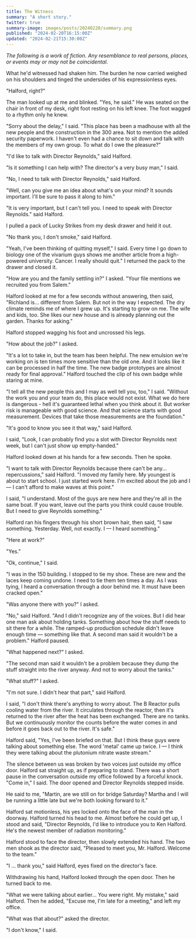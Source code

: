 ```yaml
---
title: The Witness
summary: "A short story."
twitter: true
summary-image: images/posts/20240220/summary.png
published: "2024-02-20T16:15:00Z"
updated: "2024-02-21T15:30:00Z"
---
```


*The following is a work of fiction. Any resemblance to real persons, places, or events may or may not be coincidental.*

What he'd witnessed had shaken him. The burden he now carried weighed on his shoulders and tinged the undersides of his expressionless eyes.

"Halford, right?"

The man looked up at me and blinked. "Yes, he said." He was seated on the chair in front of my desk, right foot resting on his left knee. The foot wagged to a rhythm only he knew.

"Sorry about the delay," I said. "This place has been a madhouse with all the new people and the construction in the 300 area. Not to mention the added security paperwork. I haven't even had a chance to sit down and talk with the members of my own group. To what do I owe the pleasure?"

"I'd like to talk with Director Reynolds," said Halford.

"Is it something I can help with? The director's a very busy man," I said.

"No, I need to talk with Director Reynolds," said Halford.

"Well, can you give me an idea about what's on your mind? It sounds important. I'll be sure to pass it along to him."

"It is very important, but I can't tell you. I need to speak with Director Reynolds." said Halford.

I pulled a pack of Lucky Strikes from my desk drawer and held it out.

"No thank you, I don't smoke," said Halford.

"Yeah, I've been thinking of quitting myself," I said. Every time I go down to biology one of the vivarium guys shows me another article from a high-powered university. Cancer. I really should quit." I returned the pack to the drawer and closed it.

"How are you and the family settling in?" I asked. "Your file mentions we recruited you from Salem."

Halford looked at me for a few seconds without answering, then said, "Richland is... different from Salem. But not in the way I expected. The dry climate reminds me of where I grew up. It's starting to grow on me. The wife and kids, too. She likes our new house and is already planning out the garden. Thanks for asking."

Halford stopped wagging his foot and uncrossed his legs.

"How about the job?" I asked.

"It's a lot to take in, but the team has been helpful. The new emulsion we're working on is ten times more sensitive than the old one. And it looks like it can be processed in half the time. The new badge prototypes are almost ready for final approval." Halford touched the clip of his own badge while staring at mine.

"I tell all the new people this and I may as well tell you, too," I said. "Without the work you and your team do, this place would not exist. What we do here is dangerous - hell it's guaranteed lethal when you think about it. But worker risk is manageable with good science. And that science starts with good measurement. Devices that take those measurements are the foundation."

"It's good to know you see it that way," said Halford.

I said, "Look, I can probably find you a slot with Director Reynolds next week, but I can't just show up empty-handed."

Halford looked down at his hands for a few seconds. Then he spoke.

"I want to talk with Director Reynolds because there can't be any... repercussions," said Halford. "I moved my family here. My youngest is about to start school. I just started work here. I'm excited about the job and I &mdash; I can't afford to make waves at this point."

I said, "I understand. Most of the guys are new here and they're all in the same boat. If you want, leave out the parts you think could cause trouble. But I need to give Reynolds something."

Halford ran his fingers through his short brown hair, then said, "I saw something. Yesterday. Well, not exactly. I &mdash; I heard something."

"Here at work?"

"Yes."

"Ok, continue," I said.

"I was in the 150 building. I stopped to tie my shoe. These are new and the laces keep coming undone. I need to tie them ten times a day. As I was tying, I heard a conversation through a door behind me. It must have been cracked open."

"Was anyone there with you?" I asked.

"No," said Halford. "And I didn't recognize any of the voices. But I did hear one man ask about holding tanks. Something about how the stuff needs to sit there for a while. The ramped-up production schedule didn't leave enough time &mdash; something like that. A second man said it wouldn't be a problem." Halford paused.

"What happened next?" I asked.

"The second man said it wouldn't be a problem because they dump the stuff straight into the river anyway. And not to worry about the tanks."

"What stuff?" I asked.

"I'm not sure. I didn't hear that part," said Halford.

I said, "I don't think there's anything to worry about. The B Reactor pulls cooling water from the river. It circulates through the reactor, then it's returned to the river after the heat has been exchanged. There are no tanks. But we continuously monitor the counts before the water comes in and before it goes back out to the river. It's safe."

Halford said, "Yes, I've been briefed on that. But I think these guys were talking about something else. The word 'metal' came up twice. I &mdash; I think they were talking about the plutonium nitrate waste stream."

The silence between us was broken by two voices just outside my office door. Halford sat straight up, as if preparing to stand. There was a short pause in the conversation outside my office followed by a forceful knock. "Come in," I said. The door opened and Director Reynolds stepped inside.

He said to me, "Martin, are we still on for bridge Saturday? Martha and I will be running a little late but we're both looking forward to it."

Halford sat motionless, his yes locked onto the face of the man in the doorway. Halford turned his head to me. Almost before he could get up, I stood and said, "Director Reynolds, I'd like to introduce you to Ken Halford. He's the newest member of radiation monitoring."

Halford stood to face the director, then slowly extended his hand. The two men shook as the director said, "Pleased to meet you, Mr. Halford. Welcome to the team."

"I ... thank you," said Halford, eyes fixed on the director's face.

Withdrawing his hand, Halford looked through the open door. Then he turned back to me.

"What we were talking about earlier... You were right. My mistake," said Halford. Then he added, "Excuse me, I'm late for a meeting," and left my office.

"What was that about?" asked the director.

"I don't know," I said.
